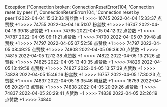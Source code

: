 Exception:("Connection broken: ConnectionResetError(104, 'Connection reset by peer')", ConnectionResetError(104, 'Connection reset by peer'))2022-04-04  15:33:33   粉丝数 +1 >>>> 16745
2022-04-04  15:33:37   点赞数 +1 >>>> 74755
2022-04-04  16:51:07   粉丝数 +1 >>>> 16747
2022-04-04  18:39:18   点赞数 +1 >>>> 74765
2022-04-05  04:12:32   点赞数 +1 >>>> 74787
2022-04-05  06:11:21   点赞数 +1 >>>> 74790
2022-04-05  07:39:48   点赞数 +1 >>>> 74797
2022-04-05  07:52:58   点赞数 +1 >>>> 74797
2022-04-05  08:49:25   点赞数 +1 >>>> 74808
2022-04-05  09:39:20   点赞数 +1 >>>> 74815
2022-04-05  12:12:38   点赞数 +1 >>>> 74822
2022-04-05  13:21:26   点赞数 +1 >>>> 74825
2022-04-05  13:40:35   点赞数 +1 >>>> 74826
2022-04-05  13:49:58   点赞数 +1 >>>> 74827
2022-04-05  13:57:39   点赞数 +1 >>>> 74828
2022-04-05  15:46:16   粉丝数 +1 >>>> 16757
2022-04-05  17:30:23   点赞数 +1 >>>> 74837
2022-04-05  18:35:46   粉丝数 +1 >>>> 16759
2022-04-05  20:29:13   点赞数 +1 >>>> 74838
2022-04-05  20:29:26   点赞数 -1 >>>> 74837
2022-04-05  20:29:41   点赞数 +1 >>>> 74838
2022-04-05  22:26:19   点赞数 +1 >>>> 74840
